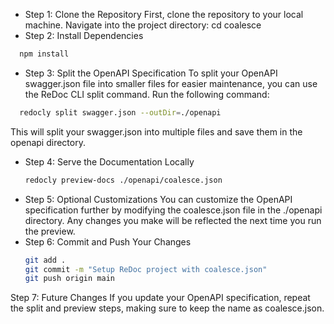 * Step 1: Clone the Repository
First, clone the repository to your local machine.
Navigate into the project directory: cd coalesce
* Step 2: Install Dependencies
```bash
  npm install
```

* Step 3: Split the OpenAPI Specification
To split your OpenAPI swagger.json file into smaller files for easier maintenance, you can use the ReDoc CLI split command.
Run the following command:
```bash
  redocly split swagger.json --outDir=./openapi
```
This will split your swagger.json into multiple files and save them in the openapi directory.
* Step 4: Serve the Documentation Locally
  ```bash 
  redocly preview-docs ./openapi/coalesce.json
  ```
* Step 5: Optional Customizations
You can customize the OpenAPI specification further by modifying the coalesce.json file in the ./openapi directory.
Any changes you make will be reflected the next time you run the preview.
* Step 6: Commit and Push Your Changes
   ```bash 
  git add .
  git commit -m "Setup ReDoc project with coalesce.json"
  git push origin main
  ```
Step 7: Future Changes
If you update your OpenAPI specification, repeat the split and preview steps, making sure to keep the name as coalesce.json.


